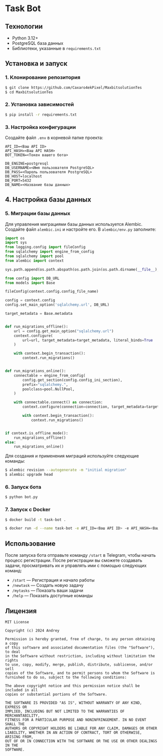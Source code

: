 # Task Bot

## Технологии

- Python 3.12+
- PostgreSQL база данных
- Библиотеки, указанные в `requirements.txt`

## Установка и запуск

### 1. Клонирование репозитория

```sh
$ git clone https://github.com/Caxaro4ekPixel/MaxbitsolutionTes
$ cd MaxbitsolutionTes
```

### 2. Установка зависимостей

```sh
$ pip install -r requirements.txt
```

### 3. Настройка конфигурации

Создайте файл `.env` в корневой папке проекта:

```
API_ID=<Ваш API ID>
API_HASH=<Ваш API HASH>
BOT_TOKEN=<Токен вашего бота>

DB_ENGINE=postgresql
DB_USERNAME=<Имя пользователя PostgreSQL>
DB_PASS=<Пароль пользователя PostgreSQL>
DB_HOST=localhost
DB_PORT=5432
DB_NAME=<Название базы данных>
```

## 4. Настройка базы данных

### 5. Миграции базы данных

Для управления миграциями базы данных используется Alembic. Создайте файл `alembic.ini` и настройте его.
В `alembic/env.py` заполните:

```python
import os
import sys
from logging.config import fileConfig
from sqlalchemy import engine_from_config
from sqlalchemy import pool
from alembic import context

sys.path.append(os.path.abspath(os.path.join(os.path.dirname(__file__), '..')))

from config import DB_URL
from models import Base

fileConfig(context.config.config_file_name)

config = context.config
config.set_main_option('sqlalchemy.url', DB_URL)

target_metadata = Base.metadata


def run_migrations_offline():
    url = config.get_main_option("sqlalchemy.url")
    context.configure(
        url=url, target_metadata=target_metadata, literal_binds=True
    )

    with context.begin_transaction():
        context.run_migrations()


def run_migrations_online():
    connectable = engine_from_config(
        config.get_section(config.config_ini_section),
        prefix="sqlalchemy.",
        poolclass=pool.NullPool,
    )

    with connectable.connect() as connection:
        context.configure(connection=connection, target_metadata=target_metadata)

        with context.begin_transaction():
            context.run_migrations()


if context.is_offline_mode():
    run_migrations_offline()
else:
    run_migrations_online()
```

Для создания и применения миграций используйте следующие команды:

```sh
$ alembic revision --autogenerate -m "initial migration"
$ alembic upgrade head
```

### 6. Запуск бота

```sh
$ python bot.py
```

### 7. Запуск с Docker

```sh
$ docker build -t task-bot .
```

```sh
$ docker run -d --name task-bot -e API_ID=<Ваш API ID> -e API_HASH=<Ваш API HASH> -e BOT_TOKEN=<Токен вашего бота> task-bot
```

## Использование

После запуска бота отправьте команду `/start` в Telegram, чтобы начать процесс регистрации. После регистрации вы сможете
создавать задачи, просматривать их и управлять ими с помощью следующих команд:

- `/start` — Регистрация и начало работы
- `/newtask` — Создать новую задачу
- `/mytasks` — Показать ваши задачи
- `/help` — Показать доступные команды


## Лицензия

```
MIT License

Copyright (c) 2024 Andrey

Permission is hereby granted, free of charge, to any person obtaining a copy
of this software and associated documentation files (the "Software"), to deal
in the Software without restriction, including without limitation the rights
to use, copy, modify, merge, publish, distribute, sublicense, and/or sell
copies of the Software, and to permit persons to whom the Software is
furnished to do so, subject to the following conditions:

The above copyright notice and this permission notice shall be included in all
copies or substantial portions of the Software.

THE SOFTWARE IS PROVIDED "AS IS", WITHOUT WARRANTY OF ANY KIND, EXPRESS OR
IMPLIED, INCLUDING BUT NOT LIMITED TO THE WARRANTIES OF MERCHANTABILITY,
FITNESS FOR A PARTICULAR PURPOSE AND NONINFRINGEMENT. IN NO EVENT SHALL THE
AUTHORS OR COPYRIGHT HOLDERS BE LIABLE FOR ANY CLAIM, DAMAGES OR OTHER
LIABILITY, WHETHER IN AN ACTION OF CONTRACT, TORT OR OTHERWISE, ARISING FROM,
OUT OF OR IN CONNECTION WITH THE SOFTWARE OR THE USE OR OTHER DEALINGS IN THE
SOFTWARE.
```

